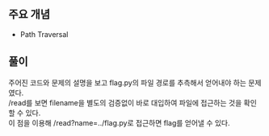 ## 주요 개념

- Path Traversal

## 풀이

주어진 코드와 문제의 설명을 보고 flag.py의 파일 경로를 추측해서 얻어내야 하는 문제였다.  
/read를 보면 filename을 별도의 검증없이 바로 대입하여 파일에 접근하는 것을 확인할 수 있다.  
이 점을 이용해 /read?name=../flag.py로 접근하면 flag를 얻어낼 수 있다.
